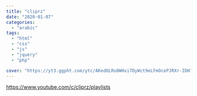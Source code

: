 ```yaml
---
title: "cliprz"
date: "2020-01-07"
categories:
  - "arabic"
tags:
  - "html"
  - "css"
  - "js"
  - "jquery"
  - "php"

cover: "https://yt3.ggpht.com/ytc/AKedOLRo8WHxi7DyWct9eLFmOcePJRXr-IDH7ip_A8KW=s88-c-k-c0x00ffffff-no-rj"
---
```


https://www.youtube.com/c/cliprz/playlists
